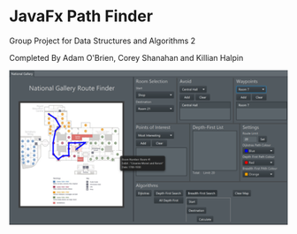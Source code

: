 # JavaFx Path Finder


Group Project for Data Structures and Algorithms 2

Completed By Adam O'Brien, Corey Shanahan and Killian Halpin



<img src="routeFinder.png" alt="Dijkstras Algorithm">

